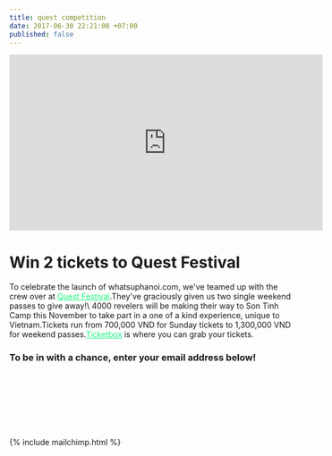 ```yaml
---
title: quest competition
date: 2017-06-30 22:21:00 +07:00
published: false
---
```


<iframe width="560" height="315" src="https://www.youtube.com/embed/KtqqZfscEPY" frameborder="0" allowfullscreen></iframe>
  
  

# Win 2 tickets to Quest Festival

  
  
<section style="text-align:left;">
To celebrate the launch of whatsuphanoi.com, we've teamed up with the crew over at <a href="http://questfestival.net/" style="color: #1df67f">Quest Festival</a>.They've graciously given us two single weekend passes to give away!\
4000 revelers will be making their way to Son Tinh Camp this November to take part in a one of a kind experience, unique to Vietnam.Tickets run from 700,000 VND for Sunday tickets to 1,300,000 VND for weekend passes.<a href="https://ticketbox.vn/quest-festival/" style="color: #1df67f">Ticketbox</a> is where you can grab your tickets.

</section>
  
  

  
### To be in with a chance, enter your email address below!
<br>
<br>
<br>
<br>
<br>
<br>

{% include mailchimp.html %}